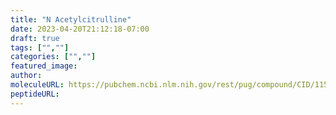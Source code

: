 ```yaml
---
title: "N Acetylcitrulline"
date: 2023-04-20T21:12:18-07:00
draft: true
tags: ["",""]
categories: ["",""]
featured_image: 
author: 
moleculeURL: https://pubchem.ncbi.nlm.nih.gov/rest/pug/compound/CID/11506771/record/SDF/?record_type=3d&response_type=display
peptideURL:
---
```

